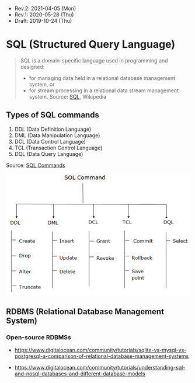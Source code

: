 * Rev.2: 2021-04-05 (Mon)
* Rev.1: 2020-05-28 (Thu)
* Draft: 2019-10-24 (Thu)
# SQL (Structured Query Language)
> SQL is a domain-specific language used in programming and designed:
> * for managing data held in a relational database management system, or 
> * for stream processing in a relational data stream management system. 
> Source: [SQL](https://en.wikipedia.org/wiki/SQL), Wikipedia

## Types of SQL commands

1. DDL (Data Definition Language)
2. DML (Data Manipulation Language)
3. DCL (Data Control Language)
4. TCL (Transaction Control Language)
5. DQL (Data Query Language)

Source: [SQL Commands](https://www.javatpoint.com/dbms-sql-command)

<img src='images/sql-commands.png'>



## RDBMS (Relational Database  Management System)

### Open-source RDBMSs

* https://www.digitalocean.com/community/tutorials/sqlite-vs-mysql-vs-postgresql-a-comparison-of-relational-database-management-systems

* https://www.digitalocean.com/community/tutorials/understanding-sql-and-nosql-databases-and-different-database-models